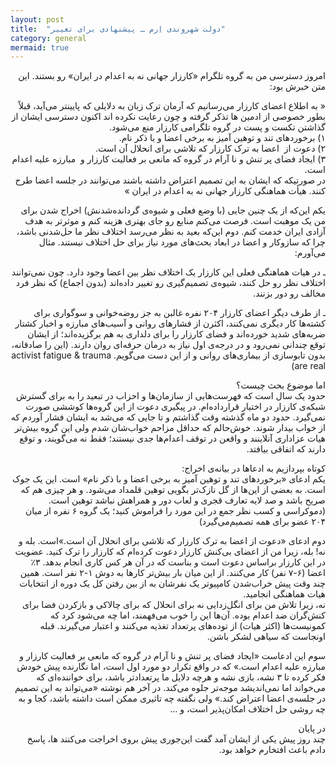 ```yaml
---
layout: post
title:  "دولت شهروندی اِرم ـ پیشنهادی برای تغییر"
category: general
mermaid: true
---
```

<div dir="rtl">
امروز دسترسی من به گروه تلگرام «کارزار جهانی نه به اعدام در ایران»‌ رو بستند. این متن خبرش بود:  

« به اطلاع اعضای کارزار می‌رسانیم که آرمان ترک زبان به دلایلی که ‌پایینتر می‌آید، قبلاً بطور خصوصی از ادمین ها تذکر گرفته و چون رعایت نکرده اند اکنون دسترسی ایشان از گذاشتن تکست و پست در گروه تلگرامی کارزار منع می‌شود.  
۱) برخوردهای تند و توهین آمیز به برخی اعضا و با ذکر نام.   
۲) دعوت از  اعضا به ترک کارزار که تلاشی برای انحلال آن است.   
۳) ایجاد فضای پر تنش و نا آرام در گروه که مانعی بر فعالیت کارزار و  مبارزه علیه اعدام است.  
در صورتیکه که ایشان به این تصمیم اعتراض داشته باشند می‌توانند در جلسه اعضا طرح کنند.
هیأت هماهنگی کارزار جهانی نه به اعدام در ایران »

یکم این‌که از یک چنین جایی (با وضع فعلی و شیوه‌ی گردانده‌شدنش) اخراج شدن برای من یک موهبت است. فرصت می‌کنم منابع رو جای بهتری هزینه کنم و موثرتر به هدف آزادی ایران خدمت کنم.
دوم این‌که بعید به نظر می‌رسد اختلاف نظر ما حل‌شدنی باشد، چرا که سازوکار و اعضا در ابعاد بحث‌های مورد نیاز برای حل اختلاف نیستند. مثال می‌آورم:  

ـ در هیات هماهنگی فعلی این کارزار یک اختلاف نظر بین اعضا وجود دارد. چون نمی‌توانند اختلاف نظر رو حل کنند، شیوه‌ی تصمیم‌گیری رو تغییر داده‌اند (بدون اجماع)‌ که نظر فرد مخالف رو دور بزنند.   

ـ از طرف دیگر اعضای کارزار ۲۰۴ نفره غالبن به جز روضه‌خوانی و سوگواری برای کشته‌ها کار دیگری نمی‌کنند،‌ اکثرن از فشارهای روانی و آسیب‌های مبارزه و اخبار کشتار ضربه‌های شدید خورده‌اند و فضای کارزار را برای دلداری به هم برگزیده‌اند؛ از ایشان توقع چندانی نمی‌رود و در درجه‌ی اول نیاز به درمان حرفه‌ای روان دارند. (این را صادقانه، بدون تابوسازی از بیماری‌های روانی و از این دست می‌گویم. activist fatigue & trauma are real)

اما موضوع بحث چیست؟  
حدود یک سال است که فهرست‌هایی از سازمان‌ها و احزاب در تبعید را به برای گسترش شبکه‌ی کارزار در اختیار قرارداده‌ام. در پیگیری دعوت از این گروه‌ها کوششی صورت نمی‌گیرد. حدود دو ماه گذشته وقت گذاشتم و تا جایی که می‌شد به ایشان فشار آوردم که از خواب بیدار شوند. خوش‌حالم که حداقل مزاحم خواب‌شان شدم ولی این گروه بیش‌تر هیات عزاداری آنلاینند و واقعن در توقف اعدام‌ها جدی نیستند؛ فقط نه می‌گویند، و توقع دارند که اتفاقی بیافتد.

کوتاه بپردازیم به ادعاها در بیانه‌ی اخراج:  
یکم ادعای «برخوردهای تند و توهین آمیز به برخی اعضا و با ذکر نام» است. 
این یک جوک است. به بعضی از این‌ها از گل نازک‌تر بگویی توهین قلمداد می‌شود. و هر چیزی هم که صریح باشد و صد لایه تعارف قجری و لعاب دور و همراهش نباشد توهین است. (دموکراسی و کسب نظر جمع در این مورد را فراموش کنید؛ یک گروه ۶ نفره از میان ۲۰۴ عضو برای همه‌ تصمیم‌می‌گیرد)  

دوم ادعای «دعوت از اعضا به ترک کارزار که تلاشی برای انحلال آن است.»است. بله و نه! بله، زیرا من از اعضای بی‌کنش کارزار دعوت کرده‌ام که کارزار را ترک کنید. عضویت در این کارزار براساس دعوت است و بناست که در آن هر کس کاری انجام بدهد. ۳٪ اعضا (۶-۷ نفر) کار می‌کنند. از این میان بار بیش‌تر کارها به دوش ۱-۲ نفر است. همین چند وقت پیش خراب‌شدن کامپیوتر یک نفرشان به از بین رفتن کل یک دوره از انتخابات هیات هماهنگی انجامید.  
نه، زیرا تلاش من برای انگل‌زدایی نه برای انحلال که برای چالاکی و بازکردن فضا برای کنش‌گران ضد اعدام بوده. آن‌ها این را خوب می‌فهمند، اما چه می‌شود کرد که کمونیست‌ها (اکثر هیات) از توده‌های پرتعداد تغذیه می‌کنند و اعتبار می‌گیرند. قبله اونجاست که سیاهی لشکر باشن.

سوم این ادعاست «ایجاد فضای پر تنش و نا آرام در گروه که مانعی بر فعالیت کارزار و  مبارزه علیه اعدام است.» که در واقع تکرار دو مورد اول است، اما نگارنده‌ پیش خودش فکر کرده تا ۳ نشه، بازی نشه و هرچه دلایل ما پرتعدادتر باشد، برای خواننده‌ای که می‌خواند اما نمی‌اندیشد موجه‌تر جلوه می‌کند.
در آخر هم نوشته «می‌تواند به این تصمیم در جلسه‌ی اعضا اعتراض کند.» ولی نگفته چه تاثیری ممکن است داشته باشد، کجا و به چه روشی حل اختلاف امکان‌پذیر است، و … 

در پایان  
چند روز پیش یکی از ایشان آمد گفت این‌جوری پیش بروی اخراجت می‌کنند ها، پاسخ دادم باعث افتخارم خواهد بود. 
</div>
